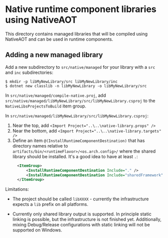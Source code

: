 # Native runtime component libraries using NativeAOT

This directory contains managed libraries that will be compiled using NativeAOT and can be used in runtime components.

## Adding a new managed library

Add a new subdirectory to `src/native/managed` for your library with a `src` and `inc` subdirectories:

``` console
$ mkdir -p libMyNewLibrary/src libMyNewLibrary/inc
$ dotnet new classlib -n libMyNewLibrary -o libMyNewLibrary/src
```

In `src/native/managed/compile-native.proj`, add
`src/native/managed/libMyNewLibrary/src/libMyNewLibrary.csproj` to the `NativeLibsProjectsToBuild`
item group.

In `src/native/managed/libMyNewLibrary/src/libMyNewLibrary.csproj`:
1. Near the top,  add `<Import Project="..\..\native-library.props" />`
2. Near the bottom, add `<Import Project="..\..\native-library.targets" />`
3. Define an item `@(InstallRuntimeComponentDestination)` that has directory names relative to `artifacts/bin/<runtimeFlavor>/<os.arch.config>/` where the shared library should be installed.  It's a good idea to have at least `.`:
    ```xml
      <ItemGroup>
          <InstallRuntimeComponentDestination Include="." />
          <InstallRuntimeComponentDestination Include="sharedFramework" Condition="'$(RuntimeFlavor)' == 'coreclr'"/>
      </ItemGroup>
    ```

Limitations:

* The project should be called `libXXXX` - currently the infrastructure expects a `lib` prefix on all platforms.

* Currently only shared library output is supported.  In principle static linking is possible, but the
infrastructure is not finished yet.  Additionally, mixing Debug/Release configurations with static
linking will not be supported on Windows.
